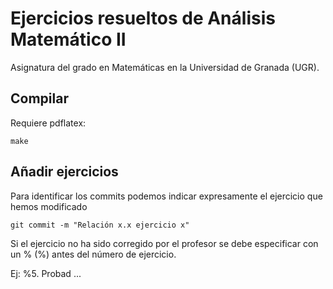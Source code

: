 # Ejercicios resueltos de Análisis Matemático II

Asignatura del grado en Matemáticas en la Universidad de Granada (UGR).

## Compilar
Requiere pdflatex:
```shell
make
```
## Añadir ejercicios
Para identificar los commits podemos indicar expresamente el ejercicio que hemos modificado

```shell
git commit -m "Relación x.x ejercicio x"
```

Si el ejercicio no ha sido corregido por el profesor se debe especificar con un % (\%) antes del número de ejercicio.

Ej: %5. Probad ...
